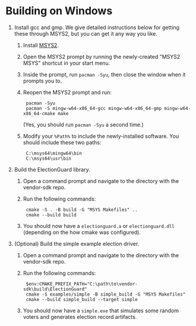 # Building on Windows

1. Install gcc and gmp. We give detailed instructions below for getting these through MSYS2, but you can get it any way you like.
    1. Install [MSYS2](https://www.msys2.org).
    2. Open the MSYS2 prompt by running the newly-created "MSYS2 MSYS" shortcut in your start menu.
    3. Inside the prompt, run `pacman -Syu`, then close the window when it prompts you to.
    4. Reopen the MSYS2 prompt and run:

            pacman -Syu
            pacman -S mingw-w64-x86_64-gcc mingw-w64-x86_64-gmp mingw-w64-x86_64-cmake make

        (Yes, you should run `pacman -Syu` a second time.)

    5. Modify your `%Path%` to include the newly-installed software. You should include these two paths:

            C:\msys64\mingw64\bin
            C:\msys64\usr\bin
2. Build the ElectionGuard library.
    1. Open a command prompt and navigate to the directory with the vendor-sdk repo.
    2. Run the following commands:

            cmake -S . -B build -G "MSYS Makefiles" ..
            cmake --build build

    3. You should now have a `electionguard.a` or `electionguard.dll` (depending on the how cmake was configured).
3. (Optional) Build the simple example election driver.
    1. Open a command prompt and navigate to the directory with the vendor-sdk repo.
    2. Run the following commands:

            $env:CMAKE_PREFIX_PATH="C:\path\to\vendor-sdk\build\ElectionGuard"
            cmake -S examples/simple -B simple_build -G "MSYS Makefiles"
            cmake --build simple_build --target simple

    3. You should now have a `simple.exe` that simulates some random voters and generates election record artifacts.
